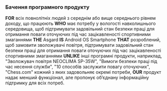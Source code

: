 ### Бачення програмного продукту
**FOR** всіх повнолітніх людей з середнім або вище середнього рівнем доходу, що працюють **WHO** має потребу у вологості навколишнього середовища, щоб підтримувати задовільний стан безпеки праці для отримання поваги оточуючих під час зацікавленості спортивними змаганнями **THE** Asgard **IS** Android OS Smartphone **THAT** розроблений, щоб замовити зволожувачі повітря, підтримувати задовільний стан безпеки праці для отримання поваги оточуючих під час зацікавленості спортивними змаганнями **UNLIKE** інші програмні продукти, наприклад, "Зволожувач повітря NEOCLIMA SP-35W", "Вимоги безпеки праці під час несення служби", "10 способів заслужити повагу оточуючих", "Chess.com" кожний з яких задовольняє окремі потреби, **OUR** продукт надає менший функціонал, але пропонує об’єднану інформаційну підтримку для всіх потреб.
